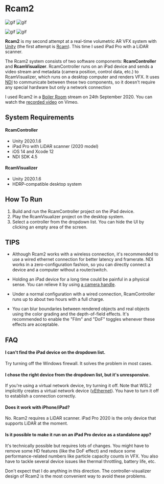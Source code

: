 Rcam2
=====

![gif](https://i.imgur.com/vdjkRG1.gif)
![gif](https://i.imgur.com/zUxXjbz.gif)

![gif](https://i.imgur.com/sqCRth4.gif)
![gif](https://i.imgur.com/t7tEp61.gif)

**Rcam2** is my second attempt at a real-time volumetric AR VFX system with
[Unity] (the first attempt is [Rcam]). This time I used iPad Pro with a LiDAR
scanner.

[Unity]: https://unity.com/
[Rcam]: https://github.com/keijiro/Rcam

The Rcam2 system consists of two software components: **RcamController** and
**RcamVisualizer**. RcamController runs on an iPad device and sends a video
stream and metadata (camera position, control data, etc.) to RcamVisualizer,
which runs on a desktop computer and renders VFX. It uses [NDI] to communicate
between these two components, so it doesn't require any special hardware but
only a network connection

[NDI]: https://www.ndi.tv/

I used Rcam2 in a [Boiler Room] stream on 24th September 2020. You can watch
the [recorded video] on Vimeo.

[Boiler Room]: https://boilerroom.tv/
[recorded video]: https://vimeo.com/462592995

System Requirements
-------------------

#### RcamController

- Unity 2020.1.6
- iPad Pro with LiDAR scanner (2020 model)
- iOS 14 and Xcode 12
- NDI SDK 4.5

#### RcamVisualizer

- Unity 2020.1.6
- HDRP-compatible desktop system

How To Run
----------

1. Build and run the RcamController project on the iPad device.
1. Play the RcamVisualizer project on the desktop system.
1. Select a controller from the dropdown list. You can hide the UI by clicking
   an empty area of the screen.

TIPS
----

- Although Rcam2 works with a wireless connection, it's recommended to use a
  wired ethernet connection for better latency and framerate. NDI works in a
  zero-configuration fashion, so you can directly connect a device and a
  computer without a router/switch.

- Holding an iPad device for a long time could be painful in a physical sense.
  You can relieve it by using [a camera handle].

[a camera handle]: https://twitter.com/_kzr/status/1309726929310765056

- Under a normal configuration with a wired connection, RcamController runs up
  to about two hours with a full charge.

- You can blur boundaries between rendered objects and real objects using the
  color grading and the depth-of-field effects. It's recommended to enable the
  "Film" and "DoF" toggles whenever these effects are acceptable.

FAQ
---

#### I can't find the iPad device on the dropdown list.

Try turning off the Windows firewall. It solves the problem in most cases.

#### I chose the right device from the dropdown list, but it's unresponsive.

If you're using a virtual network device, try turning it off. Note that WSL2
implicitly creates a virtual network device ([vEthernet]). You have to turn it
off to establish a connection correctly.

[vEthernet]: https://twitter.com/_kzr/status/1301722460421644289

#### Does it work with iPhone/iPad?

No. Rcam2 requires a LiDAR scanner. iPad Pro 2020 is the only device that
supports LiDAR at the moment.

#### Is it possible to make it run on an iPad Pro device as a standalone app?

It's technically possible but requires lots of changes. You might have to
remove some HD features (like the DoF effect) and reduce some
performance-related numbers like particle capacity counts in VFX.
You also have to tackle several device issues like thermal throttling,
battery life, etc.

Don't expect that I do anything in this direction. The controller-visualizer
design of Rcam2 is the most convenient way to avoid these problems.

<!--4567890123456789012345678901234567890123456789012345678901234567890123456-->
